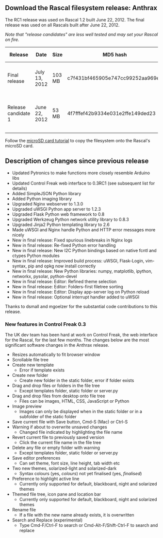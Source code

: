 ## Download the Rascal filesystem release: Anthrax ##

The RC1 release was used on Rascal 1.2 built June 22, 2012. The final release was used on all Rascals built after June 22, 2012.

*Note that "release candidates" are less well tested and may set your Rascal on fire.*

<table class="table table-striped table-bordered table-condensed">
    <thead>
        <tr>
            <th>Release</th>
            <th>Date</th>
            <th>Size</th>
            <th>MD5 hash</th>
            <th>Download link</th>
        </tr>
    </thead>
    <tbody>
        <tr>
            <td>Final release</td>
            <td>July 13, 2012</td>
            <td>103 MB</td>
            <td>c7f431bf465905e747cc99252aa969ea</td>
            <td><a href="/files/rascal-filesystem-anthrax-2012-07-13.tar.gz">rascal-filesystem-anthrax-2012-07-13.tar.gz</a></td>
        </tr>
        <tr>
            <td>Release candidate 1</td>
            <td>June 22, 2012</td>
            <td>53 MB</td>
            <td>4f7fffef42b9334e031e2ffe149ded23</td>
            <td><a href="/files/rascal-filesystem-anthrax-rc1-2012-06-22.tar.gz">rascal-filesystem-anthrax-rc1-2012-06-22.tar.gz</a></td>
        </tr>
    </tbody>
</table>

Follow the [microSD card tutorial][4] to copy the filesystem onto the Rascal's microSD card.

## Description of changes since previous release ##

 * Updated Pytronics to make functions more closely resemble Arduino libs
 * Updated Control Freak web interface to 0.3RC1 (see subsequent list for details)
 * Added SimpleJSON Python library
 * Added Python imaging library
 * Upgraded Nginx webserver to 1.3.0
 * Upgraded uWSGI Python app server to 1.2.3
 * Upgraded Flask Python web framework to 0.8
 * Upgraded Werkzeug Python network utility library to 0.8.3
 * Upgraded Jinja2 Python templating library to 2.6
 * Made uWSGI and Nginx handle Python and HTTP error messages more nicely
 * New in final release: Fixed spurious linebreaks in Nginx logs
 * New in final release: Re-fixed Python error handling
 * New in final release: New I2C Python bindings based on native fcntl and ctypes Python modules
 * New in final release: Improved build process: uWSGI, Flask-Login, vim-syntax, pip and opkg now install correctly
 * New in final release: New Python libraries: numpy, matplotlib, ipython, networkx, pysolar, python-devel
 * New in final release: Editor: Refined theme selection
 * New in final release: Editor: Folders-first filetree sorting
 * New in final release: Editor: Display app-server log on Python reload
 * New in final release: Optional interrupt handler added to uWSGI
 
 Thanks to dsmall and mgoelzer for the substantial code contributions to this release.

### New features in Control Freak 0.3 ###

The UK dev team has been hard at work on Control Freak, the web interface for the Rascal, for the last few months. The changes below are the most significant software changes in the Anthrax release.

 * Resizes automatically to fit browser window
 * Scrollable file tree
 * Create new template
    * Error if template exists
 * Create new folder
    * Create new folder in the static folder, error if folder exists
 * Drag and drop files or folders in the file tree
    * Except templates folder, static folder or server.py
 * Drag and drop files from desktop onto file tree
    * Files can be images, HTML, CSS, JavaScript or Python
 * Image preview
    * Images can only be displayed when in the static folder or in a subfolder of the static folder
 * Save current file with Save button, Cmd-S (Mac) or Ctrl-S
 * Warning if about to overwrite unsaved changes
    * Changed file indicated by highlighting the file name
 * Revert current file to previously saved version
    * Click the current file name in the file tree
 * Delete any file or empty folder with warning
    * Except templates folder, static folder or server.py
 * Save editor preferences
    * Can set theme, font size, line height, tab width etc
 * Two new themes, solarized-light and solarized-dark
    * Syntax colours (yes, *colours*) not yet finalised (yes, *finalised*)
 * Preference to highlight active line
    * Currently only supported for default, blackboard, night and solarized themes
 * Themed file tree, icon pane and location bar
    * Currently only supported for default, blackboard, night and solarized themes
 * Rename file
    * If a file with the new name already exists, it is overwritten
 * Search and Replace (experimental)
    * Type Cmd-F/Ctrl-F to search or Cmd-Alt-F/Shift-Ctrl-F to search and replace

[1]: /files/rascal-filesystem-anthrax-rc1-2012-06-22.tar.gz
[2]: /files/rascal-filesystem-anthrax-2012-07-12.tar.gz
[4]: /docs/advanced-tutorial-new-filesystem-onto-microsd-card.html
